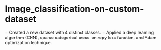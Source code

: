 # Image_classification-on-custom-dataset 
− Created a new dataset with 4 distinct classes.
− Applied a deep learning algorithm (CNN), sparse categorical cross-entropy loss function, and Adam optimization technique.


